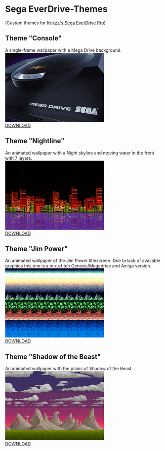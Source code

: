 # Sega EverDrive-Themes
(Custom themes for [Krikzz's Sega EverDrive Pro](https://krikzz.com/our-products/cartridges/mega-everdrive-pro.html))

## Theme "Console"
A single-frame wallpaper with a Mega Drive background.<br/>
![Preview of "Console" theme](/previews/console.png)<br/>
[DOWNLOAD](console.bgr)

## Theme "Nightline"
An animated wallpaper with a Night skyline and moving water in the front with 7 layers.<br/>
![Preview of animated "Nightline" theme](/previews/nightline.png)<br/>
[DOWNLOAD](nightline.bgr)

## Theme "Jim Power"
An animated wallpaper of the Jim Power titlescreen. Due to lack of available graphics this one is a mix of teh Genesis/Megadrive and Amiga version.<br/>
![Preview of animated "Jim Power" theme](/previews/jimpower.png)<br/>
[DOWNLOAD](jimpower.bgr)

## Theme "Shadow of the Beast"
An animated wallpaper with the plains of Shadow of the Beast.<br/>
![Preview of animated "Beast" theme](/previews/beast.png)<br/>
[DOWNLOAD](beast.bgr)
